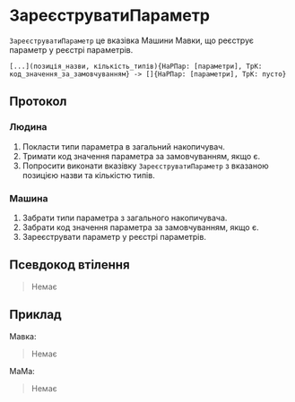 # ЗареєструватиПараметр

`ЗареєструватиПараметр` <keyword>це</keyword> вказівка <subject>Машини Мавки</subject>, що реєструє параметр у реєстрі параметрів.

```
[...](позиція_назви, кількість_типів){НаРПар: [параметри], ТрК: код_значення_за_замовчуванням} -> []{НаРПар: [параметри], ТрК: пусто}
```

## Протокол

### Людина

1. Покласти типи параметра в загальний накопичувач.
2. Тримати код значення параметра за замовчуванням, якщо є.
3. Попросити виконати вказівку `ЗареєструватиПараметр` з вказаною позицією назви та кількістю типів.

### Машина

1. Забрати типи параметра з загального накопичувача.
2. Забрати код значення параметра за замовчуванням, якщо є.
3. Зареєструвати параметр у реєстрі параметрів.

## Псевдокод втілення

> Немає

## Приклад

<subject>Мавка</subject>:

> Немає

<subject>МаМа</subject>:

> Немає